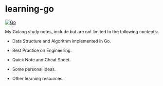 # learning-go

[![Go](https://img.shields.io/badge/language-go-blue.svg)]()

My Golang study notes, include but are not limited to the following contents:

- Data Structure and Algorithm implemented in Go.

- Best Practice on Engineering.

- Quick Note and Cheat Sheet.

- Some personal ideas.

- Other learning resources.

